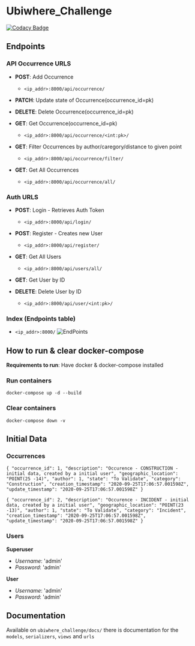 # Ubiwhere_Challenge

[![Codacy Badge](https://app.codacy.com/project/badge/Grade/8b53fffa7400419e9acea1b6518163ac)](https://www.codacy.com?utm_source=github.com&amp;utm_medium=referral&amp;utm_content=tomas99batista/Ubiwhere_Challenge&amp;utm_campaign=Badge_Grade)

## Endpoints

### API Occurrence URLS
- **POST**: Add Occurrence
    - `<ip_addr>:8000/api/occurrence/`


- **PATCH**: Update state of Occurrence(occurrence_id=pk)
- **DELETE**: Delete Occurrence(occurrence_id=pk)
- **GET**: Get Occurrence(occurrence_id=pk)
    - `<ip_addr>:8000/api/occurrence/<int:pk>/`


- **GET**: Filter Occurrences by author/caregory/distance to given point
    - `<ip_addr>:8000/api/occurrence/filter/`


- **GET**: Get All Occurrences
    - `<ip_addr>:8000/api/occurrence/all/`

### Auth URLS
- **POST**: Login - Retrieves Auth Token
    - `<ip_addr>:8000/api/login/`


- **POST**: Register - Creates new User
    - `<ip_addr>:8000/api/register/`


- **GET**: Get All Users
    - `<ip_addr>:8000/api/users/all/`


- **GET**: Get User by ID
- **DELETE**: Delete User by ID
    - `<ip_addr>:8000/api/user/<int:pk>/`


### Index (Endpoints table)
- `<ip_addr>:8000/`
![EndPoints](https://i.imgur.com/jqPmvPY.png)

## How to run & clear docker-compose

__Requirements to run__: Have docker & docker-compose installed

### Run containers
`docker-compose up -d --build`

### Clear containers
`docker-compose down -v`

## Initial Data

### Occurrences
`{
  "occurrence_id": 1,
  "description": "Occurence - CONSTRUCTION - initial data, created by a initial user",
  "geographic_location": "POINT(25 -14)",
  "author": 1,
  "state": "To Validate",
  "category": "Construction",
  "creation_timestamp": "2020-09-25T17:06:57.001598Z",
  "update_timestamp": "2020-09-25T17:06:57.001598Z"
}`
  
`{
  "occurrence_id": 2,
  "description": "Occurence - INCIDENT - initial data, created by a initial user",
  "geographic_location": "POINT(23 -13)",
  "author": 1,
  "state": "To Validate",
  "category": "Incident",
  "creation_timestamp": "2020-09-25T17:06:57.001598Z",
  "update_timestamp": "2020-09-25T17:06:57.001598Z"
}`

### Users
**Superuser**
- _Username_: 'admin'
- _Password_: 'admin'

**User**
- _Username_: 'admin'
- _Password_: 'admin'

## Documentation
Available on `ubiwhere_challenge/docs/` there is documentation for the `models`, `serializers`, `views` and `urls`
